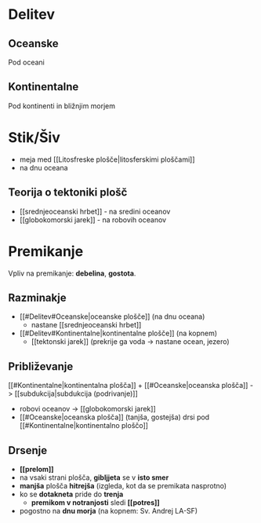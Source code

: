 # Delitev
## Oceanske
Pod oceani
## Kontinentalne
Pod kontinenti in bližnjim morjem
# Stik/Šiv
- meja med [[Litosfreske plošče|litosferskimi ploščami]]
- na dnu oceana
## Teorija o tektoniki plošč
- [[srednjeoceanski hrbet]] - na sredini oceanov
- [[globokomorski jarek]] - na robovih oceanov
# Premikanje 
Vpliv na premikanje: **debelina**, **gostota**.
## Razminakje
- [[#Delitev#Oceanske|oceanske plošče]] (na dnu oceana)
	- nastane [[srednjeoceanski hrbet]]
- [[#Delitev#Kontinentalne|kontinentalne plošče]] (na kopnem)
	- [[tektonski jarek]] (prekrije ga voda -> nastane ocean, jezero)
## Približevanje
[[#Kontinentalne|kontinentalna plošča]] + [[#Oceanske|oceanska plošča]] -> [[subdukcija|subdukcija (podrivanje)]] 
- robovi oceanov -> [[globokomorski jarek]] 
- [[#Oceanske|oceanska plošča]] (tanjša, gostejša) drsi pod [[#Kontinentalne|kontinentalno ploščo]]
## Drsenje
- **[[prelom]]**
- na vsaki strani plošča, **gibljjeta** se v **isto smer**
- **manjša** plošča **hitrejša** (izgleda, kot da se premikata nasprotno)
- ko se **dotakneta** pride do **trenja**
	- **premikom v notranjosti** sledi **[[potres]]**
- pogostno na **dnu morja** (na kopnem: Sv. Andrej LA-SF)
